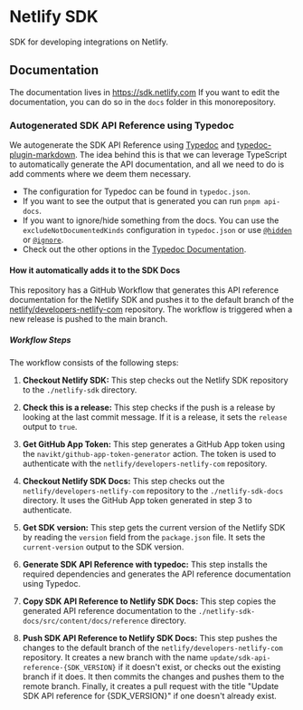 # Netlify SDK

SDK for developing integrations on Netlify.

## Documentation

The documentation lives in https://sdk.netlify.com If you want to edit the documentation, you can do so in the `docs` folder in this monorepository.

### Autogenerated SDK API Reference using Typedoc

We autogenerate the SDK API Reference using [Typedoc](https://typedoc.org/) and [typedoc-plugin-markdown](https://www.npmjs.com/package/typedoc-plugin-markdown). The idea behind this is that we can leverage TypeScript to automatically generate the API documentation, and all we need to do is add comments where we deem them necessary.

- The configuration for Typedoc can be found in `typedoc.json`.
- If you want to see the output that is generated you can run `pnpm api-docs`.
- If you want to ignore/hide something from the docs. You can use the `excludeNotDocumentedKinds` configuration in `typedoc.json` or use [`@hidden`](https://typedoc.org/tags/hidden/) or [`@ignore`](https://typedoc.org/tags/ignore/).
- Check out the other options in the [Typedoc Documentation](https://typedoc.org/guides/tags/).

#### How it automatically adds it to the SDK Docs

This repository has a GitHub Workflow that generates this API reference documentation for the Netlify SDK and pushes it to the default branch of the [netlify/developers-netlify-com](https://github.com/netlify/developers-netlify-com) repository. The workflow is triggered when a new release is pushed to the main branch.

##### Workflow Steps

The workflow consists of the following steps:

1. **Checkout Netlify SDK:** This step checks out the Netlify SDK repository to the `./netlify-sdk` directory.

2. **Check this is a release:** This step checks if the push is a release by looking at the last commit message. If it is a release, it sets the `release` output to `true`.

3. **Get GitHub App Token:** This step generates a GitHub App token using the `navikt/github-app-token-generator` action. The token is used to authenticate with the `netlify/developers-netlify-com` repository.

4. **Checkout Netlify SDK Docs:** This step checks out the `netlify/developers-netlify-com` repository to the `./netlify-sdk-docs` directory. It uses the GitHub App token generated in step 3 to authenticate.

5. **Get SDK version:** This step gets the current version of the Netlify SDK by reading the `version` field from the `package.json` file. It sets the `current-version` output to the SDK version.

6. **Generate SDK API Reference with typedoc:** This step installs the required dependencies and generates the API reference documentation using Typedoc.

7. **Copy SDK API Reference to Netlify SDK Docs:** This step copies the generated API reference documentation to the `./netlify-sdk-docs/src/content/docs/reference` directory.

8. **Push SDK API Reference to Netlify SDK Docs:** This step pushes the changes to the default branch of the `netlify/developers-netlify-com` repository. It creates a new branch with the name `update/sdk-api-reference-{SDK_VERSION}` if it doesn't exist, or checks out the existing branch if it does. It then commits the changes and pushes them to the remote branch. Finally, it creates a pull request with the title "Update SDK API reference for {SDK_VERSION}" if one doesn't already exist.
